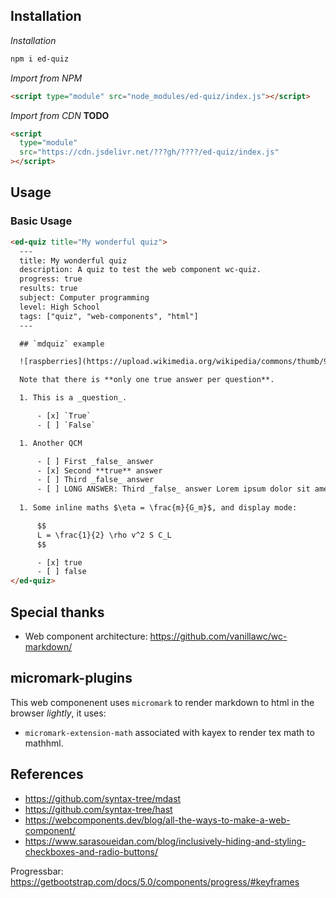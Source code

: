 ## Installation

_Installation_

```sh
npm i ed-quiz
```

_Import from NPM_

```html
<script type="module" src="node_modules/ed-quiz/index.js"></script>
```

_Import from CDN_ **TODO**

```html
<script
  type="module"
  src="https://cdn.jsdelivr.net/???gh/????/ed-quiz/index.js"
></script>
```

## Usage

<!--
Attributes

- title - the title that displays on the card
- type - the content type ()
-->

<!--


Properties

- title - the title that displays on the card
- type - the content type ()
-->

### Basic Usage

<!-- description -->

```html
<ed-quiz title="My wonderful quiz">
  --- 
  title: My wonderful quiz
  description: A quiz to test the web component wc-quiz.
  progress: true
  results: true
  subject: Computer programming
  level: High School
  tags: ["quiz", "web-components", "html"]
  ---

  ## `mdquiz` example

  ![raspberries](https://upload.wikimedia.org/wikipedia/commons/thumb/9/99/Raspberry_-_whole_%28Rubus_idaeus%29.jpg/220px-Raspberry_-_whole_%28Rubus_idaeus%29.jpg)

  Note that there is **only one true answer per question**.

  1. This is a _question_.

      - [x] `True`
      - [ ] `False`

  1. Another QCM

      - [ ] First _false_ answer
      - [x] Second **true** answer
      - [ ] Third _false_ answer
      - [ ] LONG ANSWER: Third _false_ answer Lorem ipsum dolor sit amet, consectetur adipisicing elit. Laboriosam, accusamus. Iste beatae necessitatibus quibusdam odit quas nobis rerum nesciunt harum modi exercitationem reprehenderit, quisquam tenetur sint maxime consequuntur? Adipisci, fuga.
  
  1. Some inline maths $\eta = \frac{m}{G_m}$, and display mode:

      $$
      L = \frac{1}{2} \rho v^2 S C_L
      $$

      - [x] true
      - [ ] false
</ed-quiz>
```


## Special thanks

- Web component architecture: https://github.com/vanillawc/wc-markdown/

## micromark-plugins

This web componenent uses `micromark` to render markdown to html in the browser _lightly_, it uses:

- `micromark-extension-math` associated with kayex to render tex math to mathhml.

## References

- https://github.com/syntax-tree/mdast
- https://github.com/syntax-tree/hast
- https://webcomponents.dev/blog/all-the-ways-to-make-a-web-component/
- https://www.sarasoueidan.com/blog/inclusively-hiding-and-styling-checkboxes-and-radio-buttons/

Progressbar: https://getbootstrap.com/docs/5.0/components/progress/#keyframes
